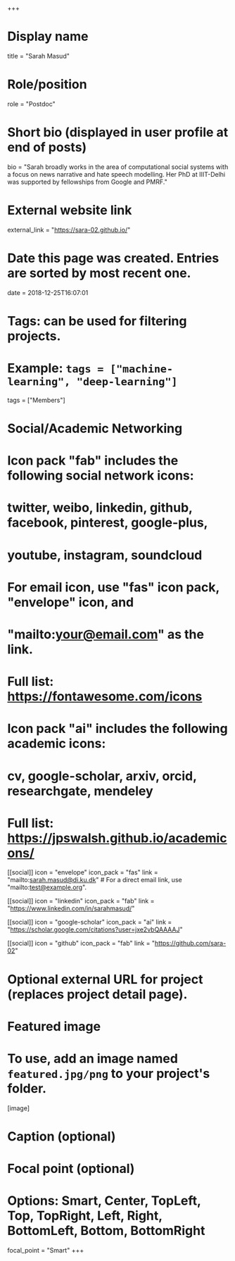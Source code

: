 +++
# Display name
title = "Sarah Masud"

# Role/position
role = "Postdoc"

# Short bio (displayed in user profile at end of posts)
bio = "Sarah broadly works in the area of computational social systems with a focus on news narrative and hate speech modelling. Her PhD at IIIT-Delhi was supported by fellowships from Google and PMRF."

# External website link
external_link = "https://sara-02.github.io/"

# Date this page was created. Entries are sorted by most recent one.
date = 2018-12-25T16:07:01

# Tags: can be used for filtering projects.
# Example: `tags = ["machine-learning", "deep-learning"]`
tags = ["Members"]

# Social/Academic Networking
#
# Icon pack "fab" includes the following social network icons:
#
#   twitter, weibo, linkedin, github, facebook, pinterest, google-plus,
#   youtube, instagram, soundcloud
#
#   For email icon, use "fas" icon pack, "envelope" icon, and
#   "mailto:your@email.com" as the link.
#
#   Full list: https://fontawesome.com/icons
#
# Icon pack "ai" includes the following academic icons:
#
#   cv, google-scholar, arxiv, orcid, researchgate, mendeley
#
#   Full list: https://jpswalsh.github.io/academicons/

[[social]]
icon = "envelope"
icon_pack = "fas"
link = "mailto:sarah.masud@di.ku.dk"  # For a direct email link, use "mailto:test@example.org".

[[social]]
icon = "linkedin"
icon_pack = "fab"
link = "https://www.linkedin.com/in/sarahmasud/"

[[social]]
icon = "google-scholar"
icon_pack = "ai"
link = "https://scholar.google.com/citations?user=jxe2vbQAAAAJ"

[[social]]
icon = "github"
icon_pack = "fab"
link = "https://github.com/sara-02"


# Optional external URL for project (replaces project detail page).

# Featured image
# To use, add an image named `featured.jpg/png` to your project's folder. 
[image]
  # Caption (optional)

  # Focal point (optional)
  # Options: Smart, Center, TopLeft, Top, TopRight, Left, Right, BottomLeft, Bottom, BottomRight
  focal_point = "Smart"
+++
